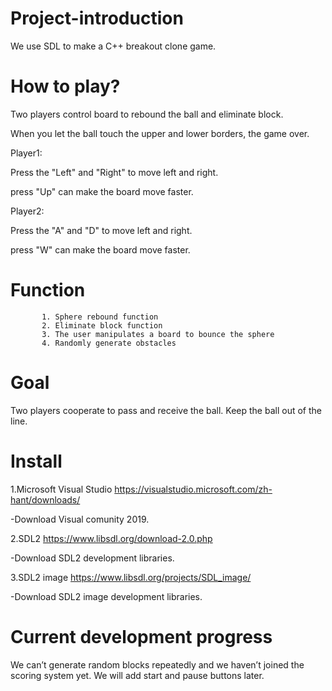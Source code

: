 # Project-introduction
We use SDL to make a C++ breakout clone game.

# How to play?

Two players control board to rebound the ball and eliminate block.

When you let the ball touch the upper and lower borders, the game over.

Player1:

Press the "Left" and "Right" to move left and right.

press "Up" can make the board move faster.

Player2:

Press the "A" and "D" to move left and right.

press "W" can make the board move faster.


# Function  
           1. Sphere rebound function
           2. Eliminate block function
           3. The user manipulates a board to bounce the sphere
           4. Randomly generate obstacles
           
# Goal 
Two players cooperate to pass and receive the ball. Keep the ball out of the line.

# Install
1.Microsoft Visual Studio
https://visualstudio.microsoft.com/zh-hant/downloads/

-Download Visual comunity 2019.

2.SDL2 
https://www.libsdl.org/download-2.0.php

-Download SDL2 development libraries.

3.SDL2 image
https://www.libsdl.org/projects/SDL_image/

-Download SDL2 image development libraries.

# Current development progress
We can’t generate random blocks repeatedly and we haven’t joined the scoring system yet.
We will add start and pause buttons later.
